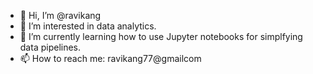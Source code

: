 - 👋 Hi, I’m @ravikang
- 👀 I’m interested in data analytics.
- 🌱 I’m currently learning how to use Jupyter notebooks for simplfying data pipelines.
- 📫 How to reach me: ravikang77@gmailcom

<!---
ravikang/ravikang is a ✨ special ✨ repository because its `README.md` (this file) appears on your GitHub profile.
You can click the Preview link to take a look at your changes.
--->
